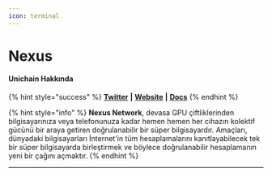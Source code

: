 ```yaml
---
icon: terminal
---
```


# Nexus

#### Unichain **Hakkında**

{% hint style="success" %}
[**Twitter**](https://x.com/NexusLabs) **|** [**Website**](https://nexus.xyz/) **|** [**Do**](https://docs.nexus.xyz/)[**cs**](https://docs.nexus.xyz/)
{% endhint %}

{% hint style="info" %}
**Nexus Network**, devasa GPU çiftliklerinden bilgisayarınıza veya telefonunuza kadar hemen hemen her cihazın kolektif gücünü bir araya getiren doğrulanabilir bir süper bilgisayardır. Amaçları, dünyadaki bilgisayarları İnternet'in tüm hesaplamalarını kanıtlayabilecek tek bir süper bilgisayarda birleştirmek ve böylece doğrulanabilir hesaplamanın yeni bir çağını açmaktır.
{% endhint %}

***
